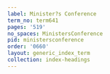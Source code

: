 ```yaml
---
label: Minister?s Conference
term_no: term641
pages: '519'
no_spaces: MinistersConference
pid: ministersconference
order: '0660'
layout: generic_index_term
collection: index-headings
---
```

